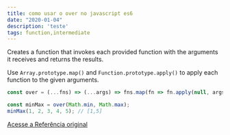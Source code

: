 ```yaml
---
title: como usar o over no javascript es6
date: "2020-01-04"
description: 'teste'
tags: function,intermediate
---
```


Creates a function that invokes each provided function with the arguments it receives and returns the results.

Use `Array.prototype.map()` and `Function.prototype.apply()` to apply each function to the given arguments.

```js
const over = (...fns) => (...args) => fns.map(fn => fn.apply(null, args));
```

```js
const minMax = over(Math.min, Math.max);
minMax(1, 2, 3, 4, 5); // [1,5]
```

[Acesse a Referência original](http://github.com/30-seconds/)
